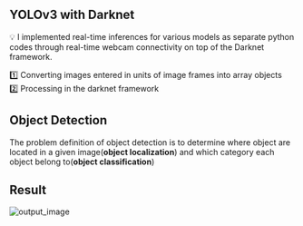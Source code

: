 ## YOLOv3 with Darknet

💡 I implemented real-time inferences for various models as separate python codes through real-time webcam connectivity on top of the Darknet framework. 

1️⃣ Converting images entered in units of image frames into array objects  
2️⃣ Processing in the darknet framework    


## Object Detection  
The problem definition of object detection is to determine where object are located in a given image(**object localization**) and which category each object belong to(**object classification**)



## Result
![output_image](https://github.com/gaerom/yolov3/assets/92725975/c48c5682-075c-4389-ab78-ac4c052e65db)

